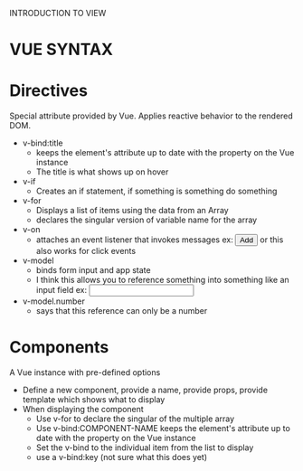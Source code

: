 INTRODUCTION TO VIEW

# VUE SYNTAX
  <!-- <div id="app">
    {{ message }}
  </div>

  <script>
    var app = new Vue({
      el: '#app',
      data: {
        message: 'Hello Vue!'
      }
    })
  </script> -->

# Directives
Special attribute provided by Vue. Applies reactive behavior to the rendered DOM.
  * v-bind:title
    - keeps the element's attribute up to date with the property on the Vue instance
    - The title is what shows up on hover
        <!-- ex: <span v-bind:title="message"> <h2>Inventory</h2> </span> -->
  * v-if
    - Creates an if statement, if something is something do something
        <!-- ex: <span v-if="product.quantity === 0"> OUT OF STOCK </span> -->
  * v-for
    - Displays a list of items using the data from an Array
    - declares the singular version of variable name for the array
        <!-- ex:  <li v-for="product in arrayOfProducts"> {{ product.name }} </li> -->
  * v-on
    - attaches an event listener that invokes messages
        ex: <button v-on:click="product.quantity += 1"> Add </button>
        or this also works for click events
        <!-- ex: <button @click="product.quantity += 1"> Add </button> -->
  * v-model
    - binds form input and app state
    - I think this allows you to reference something into something like an input field
        ex: <input v-model="message">
  * v-model.number
    - says that this reference can only be a number
        <!-- ex: <input type="number" v-model.number="product.quantity"> -->

# Components
A Vue instance with pre-defined options
  * Define a new component, provide a name, provide props, provide template which shows what to display
      <!-- Vue.component('PROVIDE-NAME-FOR-COMPONENT', {
        props: ['todo'],
        template: '<li>{{ todo.text }}</li>'
      }) -->
  * When displaying the component
    - Use v-for to declare the singular of the multiple array
    - Use v-bind:COMPONENT-NAME keeps the element's attribute up to date with the property on the Vue instance
    - Set the v-bind to the individual item from the list to display
    - use a v-bind:key (not sure what this does yet)
